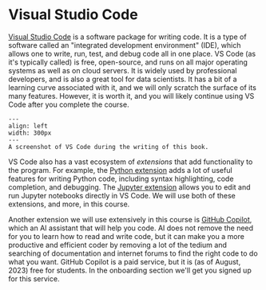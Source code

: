 # Visual Studio Code

[Visual Studio Code](https://code.visualstudio.com/Download) is a software package for writing code. It is a type of software called an "integrated development environment" (IDE), which allows one to write, run, test, and debug code all in one place. VS Code (as it's typically called) is free, open-source, and runs on all major operating systems as well as on cloud servers. It is widely used by professional developers, and is also a great tool for data scientists. It has a bit of a learning curve associated with it, and we will only scratch the surface of its many features. However, it is worth it, and you will likely continue using VS Code after you complete the course.

```{figure} images/vscode.png
---
align: left
width: 300px
---
A screenshot of VS Code during the writing of this book.
```

VS Code also has a vast ecosystem of *extensions* that add functionality to the program. For example, the [Python extension](https://marketplace.visualstudio.com/items?itemName=ms-python.python) adds a lot of useful features for writing Python code, including syntax highlighting, code completion, and debugging. The [Jupyter extension](https://marketplace.visualstudio.com/items?itemName=ms-toolsai.jupyter) allows you to edit and run Jupyter notebooks directly in VS Code. We will use both of these extensions, and more, in this course.

Another extension we will use extensively in this course is [GitHub Copilot](https://copilot.github.com/), which an AI assistant that will help you code. AI does not remove the need for you to learn how to read and write code, but it can make you a more productive and efficient coder by removing a lot of the tedium and searching of documentation and internet forums to find the right code to do what you want. GitHub Copilot is a paid service, but it is (as of August, 2023) free for students. In the onboarding section we'll get you signed up for this service.
